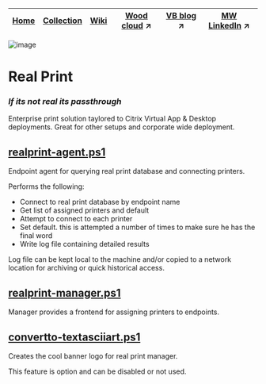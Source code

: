 |[Home](https://github.com/virtualizebrief)|[Collection](https://github.com/virtualizebrief/collection/blob/main/readme.md)|[Wiki](https://github.com/virtualizebrief/home/wiki)|[Wood cloud](https://marketplace.woodcloud.one/) :arrow_upper_right:|[VB blog](https://virtualizebrief.woodcloud.one/) :arrow_upper_right:|[MW LinkedIn](https://www.linkedin.com/in/michaelcharleswood/) :arrow_upper_right:
|---|---|---|---|---|---|

![image](https://github.com/virtualizebrief/collection/assets/153381859/d9d288c0-3146-4a6e-b259-91d14e0e4190)

# Real Print
### *If its not real its passthrough*
Enterprise print solution taylored to Citrix Virtual App & Desktop deployments. Great for other setups and corporate wide deployment.

## [realprint-agent.ps1](realprint-agent.ps1)
Endpoint agent for querying real print database and connecting printers.

Performs the following:
- Connect to real print database by endpoint name
- Get list of assigned printers and default
- Attempt to connect to each printer
- Set default. this is attempted a number of times to make sure he has the final word
- Write log file containing detailed results

Log file can be kept local to the machine and/or copied to a network location for archiving or quick historical access.

## [realprint-manager.ps1](realprint-manager.ps1)
Manager provides a frontend for assigning printers to endpoints.

## [convertto-textasciiart.ps1](convertto-textasciiart.ps1)
Creates the cool banner logo for real print manager.


This feature is option and can be disabled or not used.
